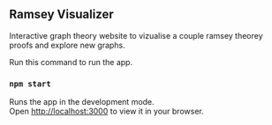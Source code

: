 ## Ramsey Visualizer
Interactive graph theory website to vizualise a couple ramsey theorey proofs and explore new graphs.

Run this command to run the app.
### `npm start`

Runs the app in the development mode.\
Open [http://localhost:3000](http://localhost:3000) to view it in your browser.
